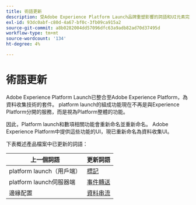 ```yaml
---
title: 術語更新
description: 受Adobe Experience Platform Launch品牌重塑影響的詞語和UI元素完整清單。
exl-id: 93dc0abf-c80d-4a67-bf0c-3fb09ca915a2
source-git-commit: a8b0282004dd57096dfc63a9adb82ad70d37495d
workflow-type: tm+mt
source-wordcount: '134'
ht-degree: 4%

---
```


# 術語更新

Adobe Experience Platform Launch已整合至Adobe Experience Platform，為資料收集技術的套件。 platform launch的組成功能現在不再是與Experience Platform分開的服務，而是視為Platform整體的功能。

因此，Platform launch和數項相關功能會重新命名並重新命名。 Adobe Experience Platform中提供這些功能的UI，現已重新命名為資料收集UI。

下表概述產品檔案中已更新的詞語：

| 上一個詞語 | 更新詞語 |
|---|---|
| platform launch（用戶端） | [標記](./home.md) |
| platform launch伺服器端 | [事件轉送](./ui/event-forwarding/overview.md) |
| 邊緣配置 | [資料串流](https://experienceleague.adobe.com/docs/experience-platform/edge/fundamentals/datastreams.html) |
